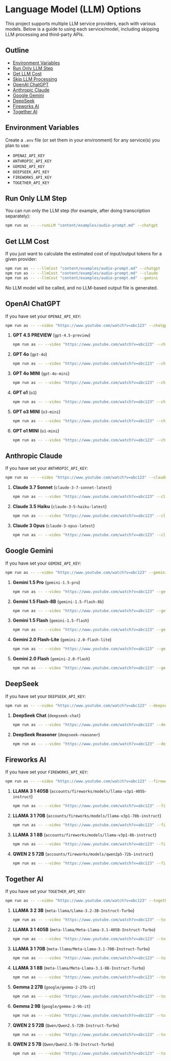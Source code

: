 # Language Model (LLM) Options

This project supports multiple LLM service providers, each with various models. Below is a guide to using each service/model, including skipping LLM processing and third-party APIs.

## Outline

- [Environment Variables](#environment-variables)
- [Run Only LLM Step](#run-only-llm-step)
- [Get LLM Cost](#get-llm-cost)
- [Skip LLM Processing](#skip-llm-processing)
- [OpenAI ChatGPT](#openai-chatgpt)
- [Anthropic Claude](#anthropic-claude)
- [Google Gemini](#google-gemini)
- [DeepSeek](#deepseek)
- [Fireworks AI](#fireworks-ai)
- [Together AI](#together-ai)

## Environment Variables

Create a `.env` file (or set them in your environment) for any service(s) you plan to use:

- `OPENAI_API_KEY`
- `ANTHROPIC_API_KEY`
- `GEMINI_API_KEY`
- `DEEPSEEK_API_KEY`
- `FIREWORKS_API_KEY`
- `TOGETHER_API_KEY`

## Run Only LLM Step

You can run only the LLM step (for example, after doing transcription separately):

```bash
npm run as -- --runLLM "content/examples/audio-prompt.md" --chatgpt
```

## Get LLM Cost

If you just want to calculate the estimated cost of input/output tokens for a given provider:

```bash
npm run as -- --llmCost "content/examples/audio-prompt.md" --chatgpt
npm run as -- --llmCost "content/examples/audio-prompt.md" --claude
npm run as -- --llmCost "content/examples/audio-prompt.md" --gemini
```

No LLM model will be called, and no LLM-based output file is generated.

## OpenAI ChatGPT

If you have set your `OPENAI_API_KEY`:

```bash
npm run as -- --video "https://www.youtube.com/watch?v=abc123" --chatgpt
```

1. **GPT 4.5 PREVIEW** (`gpt-4.5-preview`)
   ```bash
   npm run as -- --video "https://www.youtube.com/watch?v=abc123" --chatgpt gpt-4.5-preview
   ```
2. **GPT 4o** (`gpt-4o`)
   ```bash
   npm run as -- --video "https://www.youtube.com/watch?v=abc123" --chatgpt gpt-4o
   ```
3. **GPT 4o MINI** (`gpt-4o-mini`)
   ```bash
   npm run as -- --video "https://www.youtube.com/watch?v=abc123" --chatgpt gpt-4o-mini
   ```
4. **GPT o1** (`o1`)
   ```bash
   npm run as -- --video "https://www.youtube.com/watch?v=abc123" --chatgpt o1
   ```
5. **GPT o3 MINI** (`o3-mini`)
   ```bash
   npm run as -- --video "https://www.youtube.com/watch?v=abc123" --chatgpt o3-mini
   ```
6. **GPT o1 MINI** (`o1-mini`)
   ```bash
   npm run as -- --video "https://www.youtube.com/watch?v=abc123" --chatgpt o1-mini
   ```

## Anthropic Claude

If you have set your `ANTHROPIC_API_KEY`:

```bash
npm run as -- --video "https://www.youtube.com/watch?v=abc123" --claude
```

1. **Claude 3.7 Sonnet** (`claude-3-7-sonnet-latest`)
   ```bash
   npm run as -- --video "https://www.youtube.com/watch?v=abc123" --claude claude-3-7-sonnet-latest
   ```
2. **Claude 3.5 Haiku** (`claude-3-5-haiku-latest`)
   ```bash
   npm run as -- --video "https://www.youtube.com/watch?v=abc123" --claude claude-3-5-haiku-latest
   ```
3. **Claude 3 Opus** (`claude-3-opus-latest`)
   ```bash
   npm run as -- --video "https://www.youtube.com/watch?v=abc123" --claude claude-3-opus-latest
   ```

## Google Gemini

If you have set your `GEMINI_API_KEY`:

```bash
npm run as -- --video "https://www.youtube.com/watch?v=abc123" --gemini
```

1. **Gemini 1.5 Pro** (`gemini-1.5-pro`)
   ```bash
   npm run as -- --video "https://www.youtube.com/watch?v=abc123" --gemini gemini-1.5-pro
   ```
2. **Gemini 1.5 Flash-8B** (`gemini-1.5-flash-8b`)
   ```bash
   npm run as -- --video "https://www.youtube.com/watch?v=abc123" --gemini gemini-1.5-flash-8b
   ```
3. **Gemini 1.5 Flash** (`gemini-1.5-flash`)
   ```bash
   npm run as -- --video "https://www.youtube.com/watch?v=abc123" --gemini gemini-1.5-flash
   ```
4. **Gemini 2.0 Flash-Lite** (`gemini-2.0-flash-lite`)
   ```bash
   npm run as -- --video "https://www.youtube.com/watch?v=abc123" --gemini gemini-2.0-flash-lite
   ```
5. **Gemini 2.0 Flash** (`gemini-2.0-flash`)
   ```bash
   npm run as -- --video "https://www.youtube.com/watch?v=abc123" --gemini gemini-2.0-flash
   ```

## DeepSeek

If you have set your `DEEPSEEK_API_KEY`:

```bash
npm run as -- --video "https://www.youtube.com/watch?v=abc123" --deepseek
```

1. **DeepSeek Chat** (`deepseek-chat`)
   ```bash
   npm run as -- --video "https://www.youtube.com/watch?v=abc123" --deepseek deepseek-chat
   ```
2. **DeepSeek Reasoner** (`deepseek-reasoner`)
   ```bash
   npm run as -- --video "https://www.youtube.com/watch?v=abc123" --deepseek deepseek-reasoner
   ```

## Fireworks AI

If you have set your `FIREWORKS_API_KEY`:

```bash
npm run as -- --video "https://www.youtube.com/watch?v=abc123" --fireworks
```

1. **LLAMA 3 1 405B** (`accounts/fireworks/models/llama-v3p1-405b-instruct`)
   ```bash
   npm run as -- --video "https://www.youtube.com/watch?v=abc123" --fireworks accounts/fireworks/models/llama-v3p1-405b-instruct
   ```
2. **LLAMA 3 1 70B** (`accounts/fireworks/models/llama-v3p1-70b-instruct`)
   ```bash
   npm run as -- --video "https://www.youtube.com/watch?v=abc123" --fireworks accounts/fireworks/models/llama-v3p1-70b-instruct
   ```
3. **LLAMA 3 1 8B** (`accounts/fireworks/models/llama-v3p1-8b-instruct`)
   ```bash
   npm run as -- --video "https://www.youtube.com/watch?v=abc123" --fireworks accounts/fireworks/models/llama-v3p1-8b-instruct
   ```
4. **QWEN 2 5 72B** (`accounts/fireworks/models/qwen2p5-72b-instruct`)
   ```bash
   npm run as -- --video "https://www.youtube.com/watch?v=abc123" --fireworks accounts/fireworks/models/qwen2p5-72b-instruct
   ```

## Together AI

If you have set your `TOGETHER_API_KEY`:

```bash
npm run as -- --video "https://www.youtube.com/watch?v=abc123" --together
```

1. **LLAMA 3 2 3B** (`meta-llama/Llama-3.2-3B-Instruct-Turbo`)
   ```bash
   npm run as -- --video "https://www.youtube.com/watch?v=abc123" --together meta-llama/Llama-3.2-3B-Instruct-Turbo
   ```
2. **LLAMA 3 1 405B** (`meta-llama/Meta-Llama-3.1-405B-Instruct-Turbo`)
   ```bash
   npm run as -- --video "https://www.youtube.com/watch?v=abc123" --together meta-llama/Meta-Llama-3.1-405B-Instruct-Turbo
   ```
3. **LLAMA 3 1 70B** (`meta-llama/Meta-Llama-3.1-70B-Instruct-Turbo`)
   ```bash
   npm run as -- --video "https://www.youtube.com/watch?v=abc123" --together meta-llama/Meta-Llama-3.1-70B-Instruct-Turbo
   ```
4. **LLAMA 3 1 8B** (`meta-llama/Meta-Llama-3.1-8B-Instruct-Turbo`)
   ```bash
   npm run as -- --video "https://www.youtube.com/watch?v=abc123" --together meta-llama/Meta-Llama-3.1-8B-Instruct-Turbo
   ```
5. **Gemma 2 27B** (`google/gemma-2-27b-it`)
   ```bash
   npm run as -- --video "https://www.youtube.com/watch?v=abc123" --together google/gemma-2-27b-it
   ```
6. **Gemma 2 9B** (`google/gemma-2-9b-it`)
   ```bash
   npm run as -- --video "https://www.youtube.com/watch?v=abc123" --together google/gemma-2-9b-it
   ```
7. **QWEN 2 5 72B** (`Qwen/Qwen2.5-72B-Instruct-Turbo`)
   ```bash
   npm run as -- --video "https://www.youtube.com/watch?v=abc123" --together Qwen/Qwen2.5-72B-Instruct-Turbo
   ```
8. **QWEN 2 5 7B** (`Qwen/Qwen2.5-7B-Instruct-Turbo`)
   ```bash
   npm run as -- --video "https://www.youtube.com/watch?v=abc123" --together Qwen/Qwen2.5-7B-Instruct-Turbo
   ```